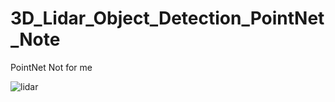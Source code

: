 # 3D_Lidar_Object_Detection_PointNet_Note
PointNet Not for me 


![lidar](https://user-images.githubusercontent.com/81256525/181933426-0612956e-37ac-4d52-9fdc-78cc7403fd63.PNG)
